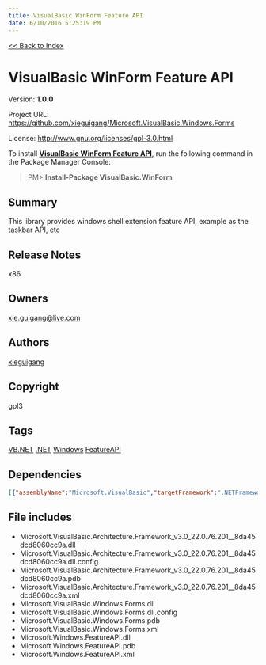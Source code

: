 ```yaml
---
title: VisualBasic WinForm Feature API
date: 6/10/2016 5:25:19 PM
---
```


[<< Back to Index](../index.html)
# VisualBasic WinForm Feature API

Version: **1.0.0**

Project URL: https://github.com/xieguigang/Microsoft.VisualBasic.Windows.Forms

License: http://www.gnu.org/licenses/gpl-3.0.html

To install **[VisualBasic WinForm Feature API](https://www.nuget.org/packages/VisualBasic.WinForm/)**, run the following command in the Package Manager Console:
> PM>  **Install-Package VisualBasic.WinForm**


## Summary


This library provides windows shell extension feature API, example as the taskbar API, etc
## Release Notes
x86
## Owners
xie.guigang@live.com
## Authors
[xieguigang](https://www.nuget.org/profiles/xieguigang)
## Copyright
gpl3
## Tags
[VB.NET](https://www.nuget.org/packages?q=Tags%3A"VB.NET") [.NET](https://www.nuget.org/packages?q=Tags%3A".NET") [Windows](https://www.nuget.org/packages?q=Tags%3A"Windows") [FeatureAPI](https://www.nuget.org/packages?q=Tags%3A"FeatureAPI")
## Dependencies
```json
[{"assemblyName":"Microsoft.VisualBasic","targetFramework":".NETFramework4.6"}]
```


## File includes
+ Microsoft.VisualBasic.Architecture.Framework_v3.0_22.0.76.201__8da45dcd8060cc9a.dll<br />
+ Microsoft.VisualBasic.Architecture.Framework_v3.0_22.0.76.201__8da45dcd8060cc9a.dll.config<br />
+ Microsoft.VisualBasic.Architecture.Framework_v3.0_22.0.76.201__8da45dcd8060cc9a.pdb<br />
+ Microsoft.VisualBasic.Architecture.Framework_v3.0_22.0.76.201__8da45dcd8060cc9a.xml<br />
+ Microsoft.VisualBasic.Windows.Forms.dll<br />
+ Microsoft.VisualBasic.Windows.Forms.dll.config<br />
+ Microsoft.VisualBasic.Windows.Forms.pdb<br />
+ Microsoft.VisualBasic.Windows.Forms.xml<br />
+ Microsoft.Windows.FeatureAPI.dll<br />
+ Microsoft.Windows.FeatureAPI.pdb<br />
+ Microsoft.Windows.FeatureAPI.xml<br />

